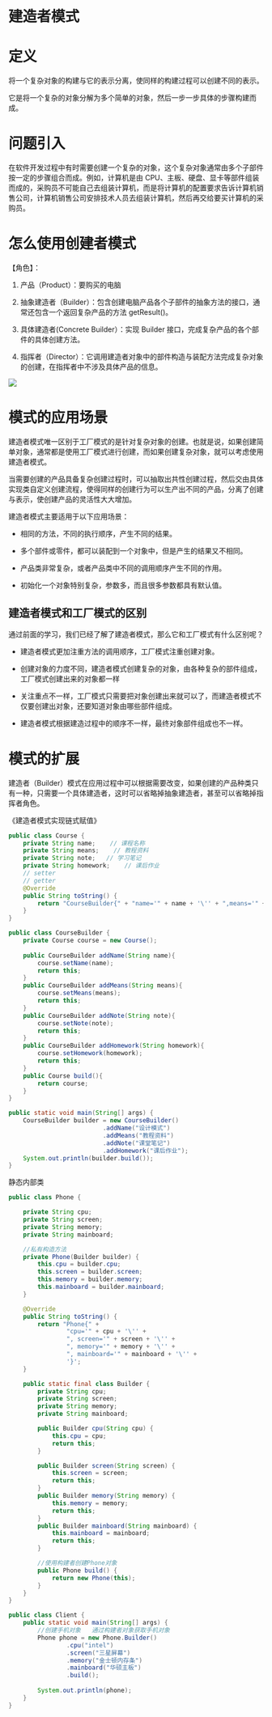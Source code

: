 # 建造者模式

# 定义

将一个复杂对象的构建与它的表示分离，使同样的构建过程可以创建不同的表示。

它是将一个复杂的对象分解为多个简单的对象，然后一步一步具体的步骤构建而成。

# 问题引入

在软件开发过程中有时需要创建一个复杂的对象，这个复杂对象通常由多个子部件按一定的步骤组合而成。例如，计算机是由 CPU、主板、硬盘、显卡等部件组装而成的，采购员不可能自己去组装计算机，而是将计算机的配置要求告诉计算机销售公司，计算机销售公司安排技术人员去组装计算机，然后再交给要买计算机的采购员。

# 怎么使用创建者模式

【角色】：

1.  产品（Product）：要购买的电脑

2.  抽象建造者（Builder）：包含创建电脑产品各个子部件的抽象方法的接口，通常还包含一个返回复杂产品的方法 getResult()。

3.  具体建造者(Concrete Builder）：实现 Builder 接口，完成复杂产品的各个部件的具体创建方法。

4.  指挥者（Director）：它调用建造者对象中的部件构造与装配方法完成复杂对象的创建，在指挥者中不涉及具体产品的信息。

![](image/image_fgG5VZPMo4.png)

# 模式的应用场景

建造者模式唯一区别于工厂模式的是针对复杂对象的创建。也就是说，如果创建简单对象，通常都是使用工厂模式进行创建，而如果创建复杂对象，就可以考虑使用建造者模式。 &#x20;

当需要创建的产品具备复杂创建过程时，可以抽取出共性创建过程，然后交由具体实现类自定义创建流程，使得同样的创建行为可以生产出不同的产品，分离了创建与表示，使创建产品的灵活性大大增加。 &#x20;

建造者模式主要适用于以下应用场景： &#x20;

*   相同的方法，不同的执行顺序，产生不同的结果。

*   多个部件或零件，都可以装配到一个对象中，但是产生的结果又不相同。

*   产品类非常复杂，或者产品类中不同的调用顺序产生不同的作用。

*   初始化一个对象特别复杂，参数多，而且很多参数都具有默认值。

## 建造者模式和工厂模式的区别

通过前面的学习，我们已经了解了建造者模式，那么它和工厂模式有什么区别呢？

*   建造者模式更加注重方法的调用顺序，工厂模式注重创建对象。

*   创建对象的力度不同，建造者模式创建复杂的对象，由各种复杂的部件组成，工厂模式创建出来的对象都一样

*   关注重点不一样，工厂模式只需要把对象创建出来就可以了，而建造者模式不仅要创建出对象，还要知道对象由哪些部件组成。

*   建造者模式根据建造过程中的顺序不一样，最终对象部件组成也不一样。

# 模式的扩展

建造者（Builder）模式在应用过程中可以根据需要改变，如果创建的产品种类只有一种，只需要一个具体建造者，这时可以省略掉抽象建造者，甚至可以省略掉指挥者角色。

《建造者模式实现链式赋值》

```java
public class Course {
    private String name;    // 课程名称
    private String means;    // 教程资料
    private String note;   // 学习笔记
    private String homework;    // 课后作业
    // setter
    // getter
    @Override
    public String toString() {
        return "CourseBuilder{" + "name='" + name + '\'' + ",means='" + means + '\'' + ",note='" + note + '\'' + ",homework='" + homework + '\'' + '}';
    }
}
```

```java
public class CourseBuilder {
    private Course course = new Course();
    
    public CourseBuilder addName(String name){
        course.setName(name);
        return this;
    }
    public CourseBuilder addMeans(String means){
        course.setMeans(means);
        return this;
    }
    public CourseBuilder addNote(String note){
        course.setNote(note);
        return this;
    }
    public CourseBuilder addHomework(String homework){
        course.setHomework(homework);
        return this;
    }
    public Course build(){
        return course;
    }
}
```

```java
public static void main(String[] args) {
    CourseBuilder builder = new CourseBuilder()
                          .addName("设计模式")
                          .addMeans("教程资料")
                          .addNote("课堂笔记")
                          .addHomework("课后作业");
    System.out.println(builder.build());
}
```

静态内部类

```java
public class Phone {

    private String cpu;
    private String screen;
    private String memory;
    private String mainboard;

    //私有构造方法
    private Phone(Builder builder) {
        this.cpu = builder.cpu;
        this.screen = builder.screen;
        this.memory = builder.memory;
        this.mainboard = builder.mainboard;
    }

    @Override
    public String toString() {
        return "Phone{" +
                "cpu='" + cpu + '\'' +
                ", screen='" + screen + '\'' +
                ", memory='" + memory + '\'' +
                ", mainboard='" + mainboard + '\'' +
                '}';
    }

    public static final class Builder {
        private String cpu;
        private String screen;
        private String memory;
        private String mainboard;

        public Builder cpu(String cpu) {
            this.cpu = cpu;
            return this;
        }

        public Builder screen(String screen) {
            this.screen = screen;
            return this;
        }
        public Builder memory(String memory) {
            this.memory = memory;
            return this;
        }
        public Builder mainboard(String mainboard) {
            this.mainboard = mainboard;
            return this;
        }

        //使用构建者创建Phone对象
        public Phone build() {
            return new Phone(this);
        }
    }
}
```

```java
public class Client {
    public static void main(String[] args) {
        //创建手机对象   通过构建者对象获取手机对象
        Phone phone = new Phone.Builder()
                .cpu("intel")
                .screen("三星屏幕")
                .memory("金士顿内存条")
                .mainboard("华硕主板")
                .build();
 
        System.out.println(phone);
    }
}
```

